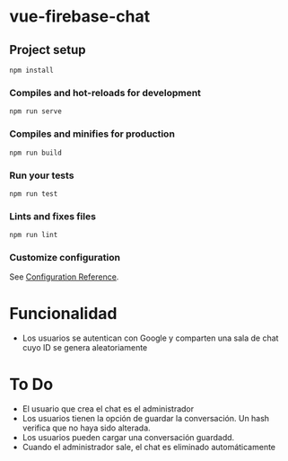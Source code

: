 # vue-firebase-chat

## Project setup
```
npm install
```

### Compiles and hot-reloads for development
```
npm run serve
```

### Compiles and minifies for production
```
npm run build
```

### Run your tests
```
npm run test
```

### Lints and fixes files
```
npm run lint
```

### Customize configuration
See [Configuration Reference](https://cli.vuejs.org/config/).


# Funcionalidad

- Los usuarios se autentican con Google y comparten una sala de chat cuyo ID se genera aleatoriamente

# To Do

- El usuario que crea el chat es el administrador
- Los usuarios tienen la opción de guardar la conversación. Un hash verifica que no haya sido alterada.
- Los usuarios pueden cargar una conversación guardadd.
- Cuando el administrador sale, el chat es eliminado automáticamente
